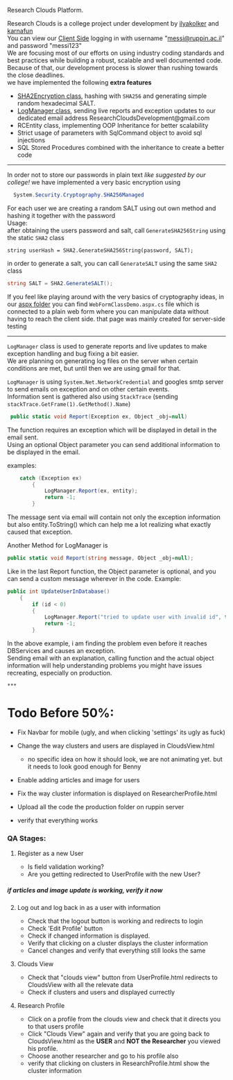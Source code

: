  
 Research Clouds Platform.

Research Clouds is a college project under development by [ilyakolker](http://github.com/ilyakolker) and [karnafun](http://github.com/karnafun)    
 You can view our [Client Side](proj.ruppin.ac.il/bgroup62/prod)  logging in with username "messi@ruppin.ac.il" and password "messi123"  
We are focusing most of our efforts on using industry coding standards and best practices while building a robust, scalable and well documented code.  
Because of that, our development process is slower than rushing towards the close deadlines.  
we have implemented the following **extra features**
 - [SHA2Encryption class](https://github.com/karnafun/Research-clouds/wiki/SHA2Encryption), hashing with `SHA256` and generating simple random hexadecimal SALT.  
 - [LogManager class](https://github.com/karnafun/Research-clouds/wiki/Log-Manager), sending live reports and exception updates to our dedicated email address ResearchCloudsDe<span>velopment@g</span>mail.com 
 - RCEntity class, implementing OOP Inheritance for better scalability       
 - Strict usage of parameters with SqlCommand object to avoid sql injections
 - SQL Stored Procedures combined with the inheritance to create a better code
 
  ***
  
 In order not to store our passwords in plain text *like suggested by our college!* we have implemented a very basic encryption using
  ```C#
    System.Security.Cryptography.SHA256Managed
```  
For each user we are creating a random SALT using out own method and hashing it together with the password  
Usage:  
after obtaining the users password and salt, call `GenerateSHA256String` using the static `SHA2` class
```chsarp  
string userHash = SHA2.GenerateSHA256String(password, SALT);  
```
 in order to generate a salt, you can call `GenerateSALT` using the same `SHA2` class  
```csharp  
string SALT = SHA2.GenerateSALT();  
```  


If you feel like playing around with the very basics of cryptography ideas, in our [aspx folder](https://github.com/karnafun/Research-clouds/tree/master/assets/aspx) you can find `WebFormClassDemo.aspx.cs` file which is connected to a plain web form where you can manipulate data without having to reach the client side. that page was mainly created for server-side testing
 

  ***  

  `LogManager` class is used to generate reports and live updates to make exception handling and bug fixing a bit easier.  
We are planning on generating log files on the server when certain conditions are met, but until then we are using gmail for that.  
  
`LogManager` is using `System.Net.NetworkCredential` and googles smtp server to send emails on exception and on other certain events.  
Information sent is gathered also using ``StackTrace`` (sending  `stackTrace.GetFrame(1).GetMethod().Name`)

```csharp  
 public static void Report(Exception ex, Object _obj=null)  
``` 
The function requires an exception which will be displayed in detail in the email sent.  
Using an optional Object parameter you can send additional information to be displayed in the email.  

examples:  
```csharp  
    catch (Exception ex)
        {
            LogManager.Report(ex, entity);
            return -1;
        }
```  
The message sent via email will contain not only the exception information but also entity.ToString() which can help me a lot realizing what exactly caused that exception.  
 
Another Method for LogManager is  
```csharp  
public static void Report(string message, Object _obj=null);  
```  
Like in the last Report function, the Object parameter is optional, and you can send a custom message wherever in the code. Example:  
```csharp    
public int UpdateUserInDatabase()
    {
        if (id < 0)
        {
            LogManager.Report("tried to update user with invalid id", this);
            return -1;
        }  

```

In the above example, i am finding the problem even before it reaches DBServices and causes an exception.  
Sending email with an explanation, calling function and the actual object information will help understanding problems you might have issues recreating, especially on production.


	***  
	
 
 
 
 
 
# Todo Before 50%:

 - Fix Navbar for mobile (ugly, and when clicking 'settings' its ugly as fuck)
 - Change the way clusters and users are displayed in CloudsView.html
 	- no specific idea on how it should look, we are not animating yet. but it needs to look good enough for Benny
 
 - Enable adding articles and image for users
 - Fix the way cluster information is displayed on ResearcherProfile.html
 - Upload all the code the production folder on ruppin server
 - verify that everything works



### QA Stages:

1) Register as a new User
	
	- Is field validation working?
	- Are you getting redirected to UserProfile with the new User?


##### if articles and image update is working, verify it now

2) Log out and log back in as a user with information

	- Check that the logout button is working and redirects to login
	- Check 'Edit Profile' button
	- Check if changed information is displayed.
	- Verify that clicking on a cluster displays the cluster information
	- Cancel changes and verify that everything still looks the same

3) Clouds View

	- Check that "clouds view" button from UserProfile.html redirects to CloudsView with all the relevate data
	- Check if clusters and users and displayed currectly

4) Research Profile
	
	- Click on a profile from the clouds view and check that it directs you to that users profile
	- Click "Clouds View" again and verify that you are going back to CloudsView.html as the **USER** and **NOT the Researcher** you viewed his profile. 
	- Choose another researcher and go to his profile also
	- verify that clicking on clusters in ResearchProfile.html show the cluster information
 



